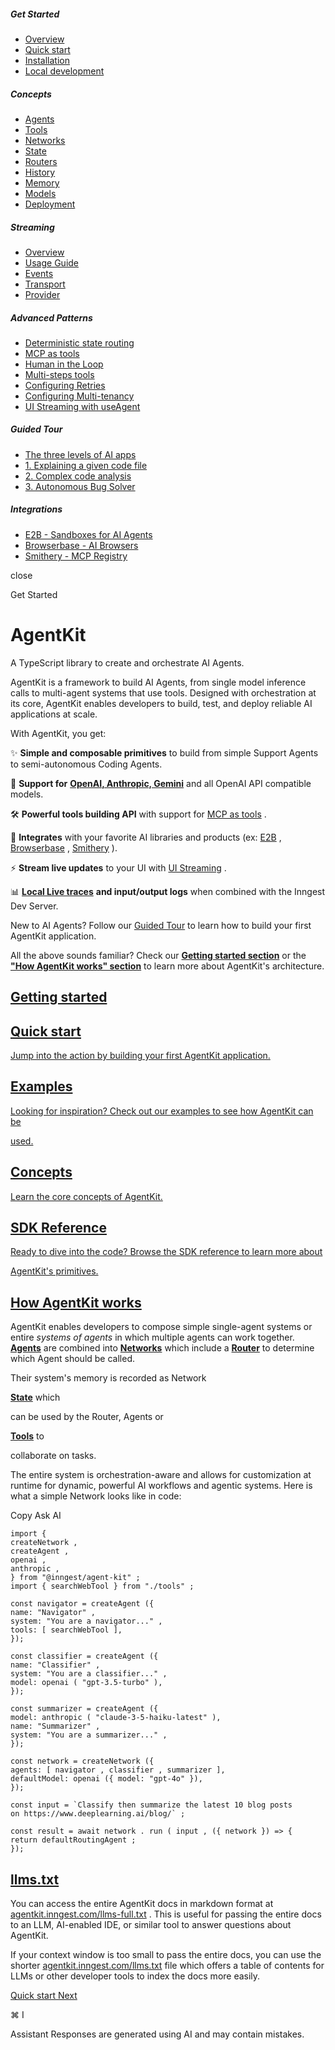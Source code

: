 ##### Get Started

- [Overview](\overview)
- [Quick start](\getting-started\quick-start)
- [Installation](\getting-started\installation)
- [Local development](\getting-started\local-development)

##### Concepts

- [Agents](\concepts\agents)
- [Tools](\concepts\tools)
- [Networks](\concepts\networks)
- [State](\concepts\state)
- [Routers](\concepts\routers)
- [History](\concepts\history)
- [Memory](\concepts\memory)
- [Models](\concepts\models)
- [Deployment](\concepts\deployment)

##### Streaming

- [Overview](\streaming\overview)
- [Usage Guide](\streaming\usage-guide)
- [Events](\streaming\events)
- [Transport](\streaming\transport)
- [Provider](\streaming\provider)

##### Advanced Patterns

- [Deterministic state routing](\advanced-patterns\routing)
- [MCP as tools](\advanced-patterns\mcp)
- [Human in the Loop](\advanced-patterns\human-in-the-loop)
- [Multi-steps tools](\advanced-patterns\multi-steps-tools)
- [Configuring Retries](\advanced-patterns\retries)
- [Configuring Multi-tenancy](\advanced-patterns\multitenancy)
- [UI Streaming with useAgent](\advanced-patterns\legacy-ui-streaming)

##### Guided Tour

- [The three levels of AI apps](\guided-tour\overview)
- [1. Explaining a given code file](\guided-tour\ai-workflows)
- [2. Complex code analysis](\guided-tour\agentic-workflows)
- [3. Autonomous Bug Solver](\guided-tour\ai-agents)

##### Integrations

- [E2B - Sandboxes for AI Agents](\integrations\e2b)
- [Browserbase - AI Browsers](\integrations\browserbase)
- [Smithery - MCP Registry](\integrations\smithery)

close

Get Started

# AgentKit

A TypeScript library to create and orchestrate AI Agents.

AgentKit is a framework to build AI Agents, from single model inference calls to multi-agent systems that use tools. Designed with orchestration at its core, AgentKit enables developers to build, test, and deploy reliable AI applications at scale.

With AgentKit, you get:

✨ **Simple and composable primitives** to build from simple Support Agents to semi-autonomous Coding Agents.

🧠 **Support for** [**OpenAI, Anthropic, Gemini**](\concepts\models) and all OpenAI API compatible models.

🛠️ **Powerful tools building API** with support for [MCP as tools](\advanced-patterns\mcp) .

🔌 **Integrates** with your favorite AI libraries and products (ex: [E2B](\integrations\e2b) , [Browserbase](\integrations\browserbase) , [Smithery](\integrations\smithery) ).

⚡ **Stream live updates** to your UI with [UI Streaming](\advanced-patterns\ui-streaming) .

📊 [**Local Live traces**](\getting-started\local-development) **and input/output logs** when combined with the Inngest Dev Server.

New to AI Agents? Follow our [Guided Tour](\guided-tour\overview) to learn how to build your first AgentKit application.

All the above sounds familiar? Check our [**Getting started section**](#getting-started) or the [**"How AgentKit works" section**](#how-agentkit-works) to learn more about AgentKit's architecture.

## [ Getting started](#getting-started)

## [Quick start](\getting-started\quick-start)

[Jump into the action by building your first AgentKit application.](\getting-started\quick-start)

## [Examples](\examples\overview)

[Looking for inspiration? Check out our examples to see how AgentKit can be](\examples\overview)

[used.](\examples\overview)

## [Concepts](\concepts\agents)

[Learn the core concepts of AgentKit.](\concepts\agents)

## [SDK Reference](\reference\introduction)

[Ready to dive into the code? Browse the SDK reference to learn more about](\reference\introduction)

[AgentKit's primitives.](\reference\introduction)

## [ How AgentKit works](#how-agentkit-works)

AgentKit enables developers to compose simple single-agent systems or entire *systems of agents* in which multiple agents can work together. [**Agents**](\concepts\agents) are combined into [**Networks**](concepts\networks) which include a [**Router**](concepts\routers) to determine which Agent should be called.

Their system's memory is recorded as Network

[**State**](concepts\state) which

can be used by the Router, Agents or

[**Tools**](concepts\tools) to

collaborate on tasks.

The entire system is orchestration-aware and allows for customization at runtime for dynamic, powerful AI workflows and agentic systems. Here is what a simple Network looks like in code:

Copy Ask AI

```
import {
createNetwork ,
createAgent ,
openai ,
anthropic ,
} from "@inngest/agent-kit" ;
import { searchWebTool } from "./tools" ;

const navigator = createAgent ({
name: "Navigator" ,
system: "You are a navigator..." ,
tools: [ searchWebTool ],
});

const classifier = createAgent ({
name: "Classifier" ,
system: "You are a classifier..." ,
model: openai ( "gpt-3.5-turbo" ),
});

const summarizer = createAgent ({
model: anthropic ( "claude-3-5-haiku-latest" ),
name: "Summarizer" ,
system: "You are a summarizer..." ,
});

const network = createNetwork ({
agents: [ navigator , classifier , summarizer ],
defaultModel: openai ({ model: "gpt-4o" }),
});

const input = `Classify then summarize the latest 10 blog posts
on https://www.deeplearning.ai/blog/` ;

const result = await network . run ( input , ({ network }) => {
return defaultRoutingAgent ;
});
```

## [ llms.txt](#llms-txt)

You can access the entire AgentKit docs in markdown format at [agentkit.inngest.com/llms-full.txt](https://agentkit.inngest.com/llms-full.txt) . This is useful for passing the entire docs to an LLM, AI-enabled IDE, or similar tool to answer questions about AgentKit.

If your context window is too small to pass the entire docs, you can use the shorter [agentkit.inngest.com/llms.txt](https://agentkit.inngest.com/llms.txt) file which offers a table of contents for LLMs or other developer tools to index the docs more easily.

[Quick start Next](\getting-started\quick-start)

⌘ I

Assistant Responses are generated using AI and may contain mistakes.